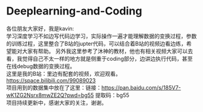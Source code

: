 # Deeplearning-and-Coding
各位朋友大家好，我是kavin:</br>
学习深度学习不如边写代码边学习，实际操作一遍才能理解数据的变换过程，参数的训练过程，这里整合了B站的jupter代码，可以结合着B站的视频边看边练，希望能对大家有帮助。
另外我这里参考了沐神的教材，他也有相关视频大家可以去看，我觉得自己不太一样的地方就是侧重于coding部分，边讲边执行代码，甚至在线debug数据的变换过程。</br>
这里是我的B站：里边有配套的视频，欢迎观看。https://space.bilibili.com/99089023</br>
项目用到的数据集中放在了这里：链接：https://pan.baidu.com/s/185V7-wK1ZG2Nsrx8mwZE2Q?pwd=bg55 提取码：bg55</br>
项目持续更新中，感谢大家的关注，谢谢。
